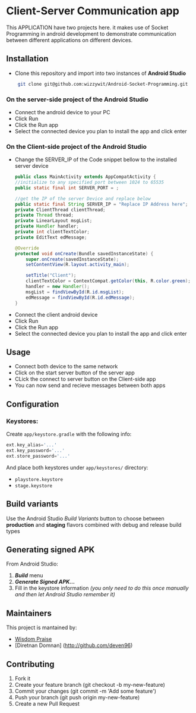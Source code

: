 # Client-Server Communication app

This APPLICATION have two projects here. it makes use of Socket Programming in android development
to demonstrate communication between different applications on different devices.

## Installation
* Clone this repository and import into two instances of **Android Studio**
  ```bash
   git clone git@github.com:wizzywit/Android-Socket-Programming.git
  ```
### On the server-side project of the **Android Studio**
  * Connect the android device to your PC
  * Click Run
  * Click the Run app
  * Select the connected device you plan to install the app and click enter
  
### On the Client-side project of the **Android Studio**
  * Change the SERVER_IP of the Code snippet bellow to the installed server device
    ```java
    public class MainActivity extends AppCompatActivity {
    //initialize to any specified port between 1024 to 65535
    public static final int SERVER_PORT = ;
    
    //get the IP of the server Device and replace below
    public static final String SERVER_IP = "Replace IP Address here";
    private ClientThread clientThread;
    private Thread thread;
    private LinearLayout msgList;
    private Handler handler;
    private int clientTextColor;
    private EditText edMessage;

    @Override
    protected void onCreate(Bundle savedInstanceState) {
        super.onCreate(savedInstanceState);
        setContentView(R.layout.activity_main);

        setTitle("Client");
        clientTextColor = ContextCompat.getColor(this, R.color.green);
        handler = new Handler();
        msgList = findViewById(R.id.msgList);
        edMessage = findViewById(R.id.edMessage);
    }
    ```
  * Connect the client android device
  * Click Run
  * Click the Run app
  * Select the connected device you plan to install the app and click enter
  
## Usage
* Connect both device to the same network
* Click on the start server button of the server app
* CLick the connect to server button on the Client-side app 
* You can now send and recieve messages between both apps

## Configuration
### Keystores:
Create `app/keystore.gradle` with the following info:
```gradle
ext.key_alias='...'
ext.key_password='...'
ext.store_password='...'
```
And place both keystores under `app/keystores/` directory:
- `playstore.keystore`
- `stage.keystore`


## Build variants
Use the Android Studio *Build Variants* button to choose between **production** and **staging** flavors combined with debug and release build types


## Generating signed APK
From Android Studio:
1. ***Build*** menu
2. ***Generate Signed APK...***
3. Fill in the keystore information *(you only need to do this once manually and then let Android Studio remember it)*

## Maintainers
This project is mantained by:
* [Wisdom Praise](http://github.com/wizzywit)
* [Diretnan Domnan] (http://github.com/deven96)


## Contributing

1. Fork it
2. Create your feature branch (git checkout -b my-new-feature)
3. Commit your changes (git commit -m 'Add some feature')
4. Push your branch (git push origin my-new-feature)
5. Create a new Pull Request
